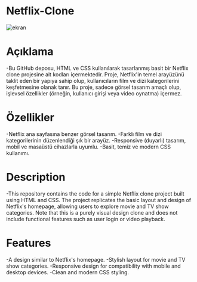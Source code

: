 # Netflix-Clone
![ekran](https://github.com/user-attachments/assets/93a7bce3-6f05-4e35-8b4c-5c547e6cf00d)

# Açıklama
-Bu GitHub deposu, HTML ve CSS kullanılarak tasarlanmış basit bir Netflix clone projesine ait kodları içermektedir. Proje, Netflix'in temel arayüzünü taklit eden bir yapıya sahip olup, kullanıcıların film ve dizi kategorilerini keşfetmesine olanak tanır. Bu proje, sadece görsel tasarım amaçlı olup, işlevsel özellikler (örneğin, kullanıcı girişi veya video oynatma) içermez.

# Özellikler
-Netflix ana sayfasına benzer görsel tasarım.
-Farklı film ve dizi kategorilerinin düzenlendiği şık bir arayüz.
-Responsive (duyarlı) tasarım, mobil ve masaüstü cihazlarla uyumlu.
-Basit, temiz ve modern CSS kullanımı.

# Description
-This repository contains the code for a simple Netflix clone project built using HTML and CSS. The project replicates the basic layout and design of Netflix's homepage, allowing users to explore movie and TV show categories. Note that this is a purely visual design clone and does not include functional features such as user login or video playback. 

# Features
-A design similar to Netflix's homepage.
-Stylish layout for movie and TV show categories.
-Responsive design for compatibility with mobile and desktop devices.
-Clean and modern CSS styling.
